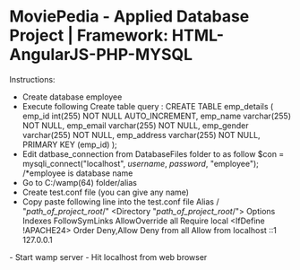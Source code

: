 # MoviePedia - Applied Database Project | Framework: HTML-AngularJS-PHP-MYSQL

Instructions:
- Create database employee
- Execute following Create table query :
  CREATE TABLE emp_details (
emp_id int(255) NOT NULL AUTO_INCREMENT,
emp_name varchar(255) NOT NULL,
emp_email varchar(255) NOT NULL,
emp_gender varchar(255) NOT NULL,
emp_address varchar(255) NOT NULL,
PRIMARY KEY (emp_id)
);
- Edit datbase_connection from DatabaseFiles folder to as follow
  $con = mysqli_connect("localhost", _username_, _password_, "employee");  /*employee is database name
- Go to C:/wamp(64) folder/alias
- Create test.conf file (you can give any name)
- Copy paste following line into the test.conf file
Alias / "_path_of_project_root_/" 
<Directory "_path_of_project_root_/">
   Options Indexes FollowSymLinks
    AllowOverride all
  <IfDefine APACHE24>
    Require local
  </IfDefine>
  <IfDefine !APACHE24>
    Order Deny,Allow
	  Deny from all
	  Allow from localhost ::1 127.0.0.1
	</IfDefine>
</Directory>
- Start wamp server
- Hit localhost from web browser
